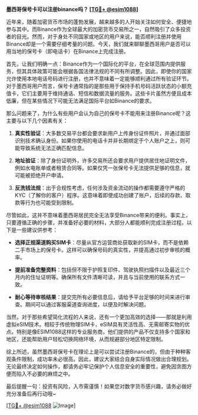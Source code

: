 **墨西哥保号卡可以注册binance吗？ [[TG💪+ @esim1088](https://t.me/s/esim1088)]**

近年来，随着加密货币市场的蓬勃发展，越来越多的人开始关注如何安全、便捷地参与其中。而Binance作为全球最大的加密货币交易所之一，自然吸引了众多投资者的目光。然而，对于身处不同国家或地区的用户来说，能否顺利注册并使用Binance却是一个需要仔细考量的问题。今天，我们就来聊聊墨西哥用户是否可以用当地的保号卡（即电话卡）在Binance上完成注册。

首先，让我们明确一点：Binance作为一个国际化的平台，在全球范围内提供服务，但其具体政策可能会根据各国法律法规的不同有所调整。因此，即使你的国家允许使用本地电话号码进行注册，也并不意味着一定能够顺利通过所有验证环节。对于墨西哥用户而言，保号卡通常指的是那些用于保持手机号码活跃状态的小额充值卡，它们主要用于维持通话、短信和数据流量的服务。这些卡片虽然方便且成本低廉，但在某些情况下可能无法满足国际平台如Binance的要求。

那么问题来了，为什么有些用户会认为自己的保号卡不能用来注册Binance呢？这主要与以下几个因素有关：

1. **真实性验证**：大多数交易平台都会要求新用户上传身份证件照片，并通过面部识别技术确认身份。如果你使用的电话卡并非长期绑定于个人账户之上，则可能导致系统无法正确匹配信息。
   
2. **地址验证**：除了身份证明外，许多交易所还会要求用户提供居住地证明文件，例如水电账单或者租赁合同等。如果仅凭一张保号卡无法提供足够的信息，就可能被拒绝开户申请。

3. **反洗钱法规**：出于合规性考虑，任何涉及资金流动的操作都需要遵守严格的KYC（了解你的客户）程序。这意味着即使成功创建了账户，后续的存款、取款等行为也可能受到限制。

尽管如此，这并不意味着墨西哥居民完全无法享受Binance带来的便利。事实上，只要遵循正确的步骤，并准备好必要的材料，大部分人都能顺利完成注册过程。以下是一些建议供参考：

- **选择正规渠道购买SIM卡**：尽量从官方运营商处获取新的SIM卡，而不是依赖二手市场上的保号卡。这样可以确保号码的真实性，并提高通过初步审核的概率。
  
- **提前准备完整资料**：包括但不限于护照复印件、驾驶执照扫描件以及最近三个月内的住址证明等。确保所有文件清晰可读，并且与当前使用的联系方式一致。
  
- **耐心等待审核结果**：提交完所有必要信息后，请给予平台足够的时间来进行审查。期间可以通过客服渠道查询进度，以便及时解决问题。

当然，对于那些希望简化流程的人来说，还有一个更加高效的选择——那就是利用虚拟eSIM技术。相较于传统物理SIM卡，eSIM具有灵活性高、无需邮寄实物的优点。特别是像ESIM1088这样的专业服务商，他们提供的产品不仅支持多个国家和地区，还能帮助用户轻松切换网络环境，从而规避部分地区特定限制。

综上所述，虽然墨西哥保号卡在理论上是可以尝试注册Binance的，但由于种种客观条件限制，成功率未必很高。因此，建议大家结合自身实际情况做出合理规划。无论最终决定如何操作，都请务必牢记保护个人信息安全的重要性，避免因贪图方便而陷入不必要的麻烦之中。

最后提醒一句：投资有风险，入市需谨慎！如果您对数字货币感兴趣，请务必做好充分准备后再行动哦~

[[TG💪+ @esim1088](https://t.me/s/esim1088) ![Image](https://i.postimg.cc/4NQfJmqS/Snipaste-2025-05-13-00-14-12.png)]